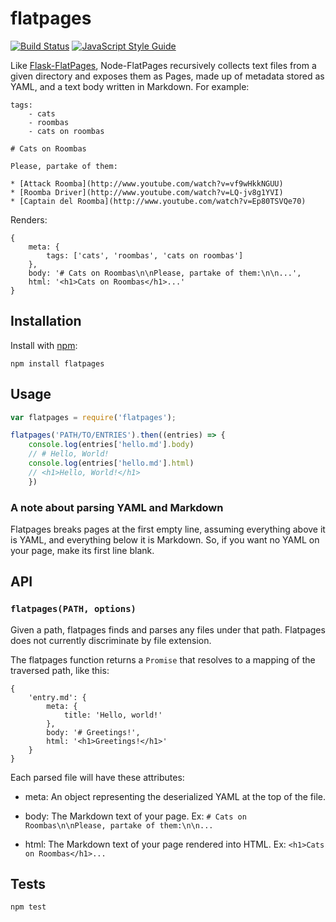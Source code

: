 # flatpages

[![Build Status](https://travis-ci.org/garbados/node-pages.svg?branch=master)](https://travis-ci.org/garbados/node-pages)
[![JavaScript Style Guide](https://img.shields.io/badge/code_style-standard-brightgreen.svg)](https://standardjs.com)

Like [Flask-FlatPages](http://pythonhosted.org/Flask-FlatPages/), Node-FlatPages recursively collects text files from a given directory and exposes them as Pages, made up of metadata stored as YAML, and a text body written in Markdown. For example:

```
tags:
	- cats
	- roombas
	- cats on roombas

# Cats on Roombas

Please, partake of them:

* [Attack Roomba](http://www.youtube.com/watch?v=vf9wHkkNGUU)
* [Roomba Driver](http://www.youtube.com/watch?v=LQ-jv8g1YVI)
* [Captain del Roomba](http://www.youtube.com/watch?v=Ep80TSVQe70)
```

Renders:

```
{
	meta: {
		tags: ['cats', 'roombas', 'cats on roombas']
	},
	body: '# Cats on Roombas\n\nPlease, partake of them:\n\n...',
	html: '<h1>Cats on Roombas</h1>...'
}
```

## Installation

Install with [npm](https://www.npmjs.com/):

`npm install flatpages`

## Usage

```js
var flatpages = require('flatpages');

flatpages('PATH/TO/ENTRIES').then((entries) => {
	console.log(entries['hello.md'].body)
	// # Hello, World!
	console.log(entries['hello.md'].html)
	// <h1>Hello, World!</h1>
	})
```

### A note about parsing YAML and Markdown

Flatpages breaks pages at the first empty line, assuming everything above it is YAML, and everything below it is Markdown. So, if you want no YAML on your page, make its first line blank.

## API

### `flatpages(PATH, options)`

Given a path, flatpages finds and parses any files under that path. Flatpages does not currently discriminate by file extension.

The flatpages function returns a `Promise` that resolves to a mapping of the traversed path, like this:

```
{
	'entry.md': {
		meta: {
			title: 'Hello, world!'
		},
		body: '# Greetings!',
		html: '<h1>Greetings!</h1>'
	}
}
```

Each parsed file will have these attributes:

- meta: An object representing the deserialized YAML at the top of the file.

- body: The Markdown text of your page. Ex: `# Cats on Roombas\n\nPlease, partake of them:\n\n...`

- html: The Markdown text of your page rendered into HTML. Ex: `<h1>Cats on Roombas</h1>...`

## Tests

`npm test`
